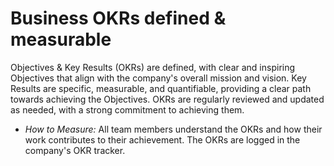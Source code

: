 # Business OKRs defined & measurable

Objectives & Key Results (OKRs) are defined, with clear and inspiring Objectives that align with the company's overall mission and vision. Key Results are specific, measurable, and quantifiable, providing a clear path towards achieving the Objectives. OKRs are regularly reviewed and updated as needed, with a strong commitment to achieving them.

- _How to Measure:_ All team members understand the OKRs and how their work contributes to their achievement. The OKRs are logged in the company's OKR tracker.
